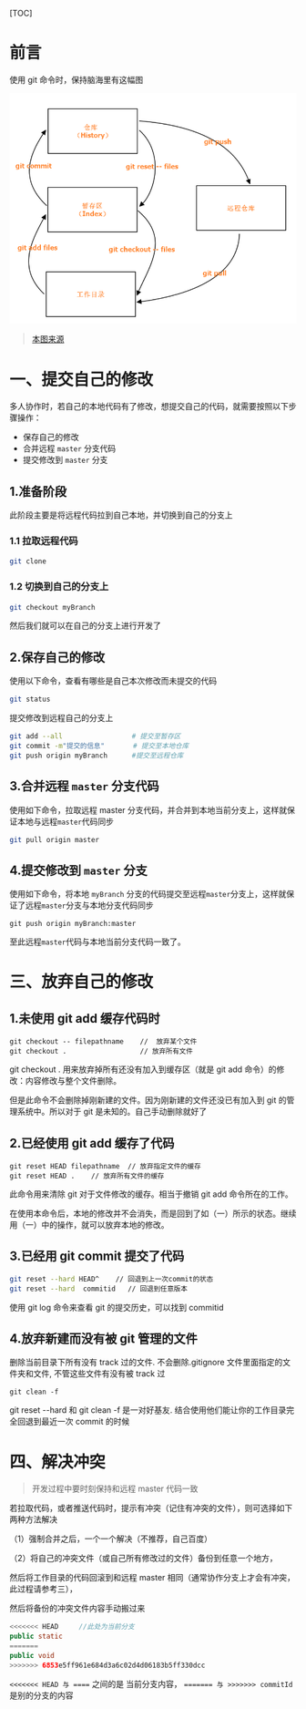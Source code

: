 [TOC]

# 前言

使用 git 命令时，保持脑海里有这幅图

![img ](./images/UB94Upo.png)

> [本图来源](http://i.imgur.com/UB94Upo.png)

# 一、提交自己的修改

多人协作时，若自己的本地代码有了修改，想提交自己的代码，就需要按照以下步骤操作：

- 保存自己的修改
- 合并远程 `master` 分支代码
- 提交修改到 `master` 分支

## 1.准备阶段

此阶段主要是将远程代码拉到自己本地，并切换到自己的分支上

### 1.1 拉取远程代码

```bash
git clone
```

### 1.2 切换到自己的分支上

```bash
git checkout myBranch
```

然后我们就可以在自己的分支上进行开发了

## 2.保存自己的修改

使用以下命令，查看有哪些是自己本次修改而未提交的代码

```bash
git status
```

提交修改到远程自己的分支上

```bash
git add --all                 # 提交至暂存区
git commit -m"提交的信息"       # 提交至本地仓库
git push origin myBranch      #提交至远程仓库
```

## 3.合并远程 `master` 分支代码

使用如下命令，拉取远程 master 分支代码，并合并到本地当前分支上，这样就保证本地与远程`master`代码同步

```bash
git pull origin master
```

## 4.提交修改到 `master` 分支

使用如下命令，将本地 `myBranch` 分支的代码提交至远程`master`分支上，这样就保证了远程`master`分支与本地分支代码同步

```
git push origin myBranch:master
```

至此远程`master`代码与本地当前分支代码一致了。

# 三、放弃自己的修改

## 1.未使用 git add 缓存代码时

```
git checkout -- filepathname    //  放弃某个文件
git checkout .                  // 放弃所有文件
```

git checkout . 用来放弃掉所有还没有加入到缓存区（就是 git add 命令）的修改：内容修改与整个文件删除。

但是此命令不会删除掉刚新建的文件。因为刚新建的文件还没已有加入到 git 的管理系统中。所以对于 git 是未知的。自己手动删除就好了

## 2.已经使用 git add 缓存了代码

```
git reset HEAD filepathname  // 放弃指定文件的缓存
git reset HEAD .    // 放弃所有文件的缓存
```

此命令用来清除 git 对于文件修改的缓存。相当于撤销 git add 命令所在的工作。

在使用本命令后，本地的修改并不会消失，而是回到了如（一）所示的状态。继续用（一）中的操作，就可以放弃本地的修改。

## 3.已经用 git commit 提交了代码

```bash
git reset --hard HEAD^    // 回退到上一次commit的状态
git reset --hard  commitid   // 回退到任意版本
```

使用 git log 命令来查看 git 的提交历史，可以找到 commitid

## 4.放弃新建而没有被 git 管理的文件

删除当前目录下所有没有 track 过的文件. 不会删除.gitignore 文件里面指定的文件夹和文件, 不管这些文件有没有被 track 过

```shell
git clean -f
```

git reset --hard 和 git clean -f 是一对好基友. 结合使用他们能让你的工作目录完全回退到最近一次 commit 的时候

# 四、解决冲突

> 开发过程中要时刻保持和远程 master 代码一致

若拉取代码，或者推送代码时，提示有冲突（记住有冲突的文件），则可选择如下两种方法解决

（1）强制合并之后，一个一个解决（不推荐，自己百度）

（2）将自己的冲突文件（或自己所有修改过的文件）备份到任意一个地方，

然后将工作目录的代码回滚到和远程 master 相同（通常协作分支上才会有冲突，此过程请参考三），

然后将备份的冲突文件内容手动搬过来

```java
<<<<<<< HEAD     //此处为当前分支
public static
=======
public void
>>>>>>> 6853e5ff961e684d3a6c02d4d06183b5ff330dcc
```

`<<<<<<< HEAD 与 ====` 之间的是 当前分支内容， `======= 与 >>>>>>> commitId` 是别的分支的内容
